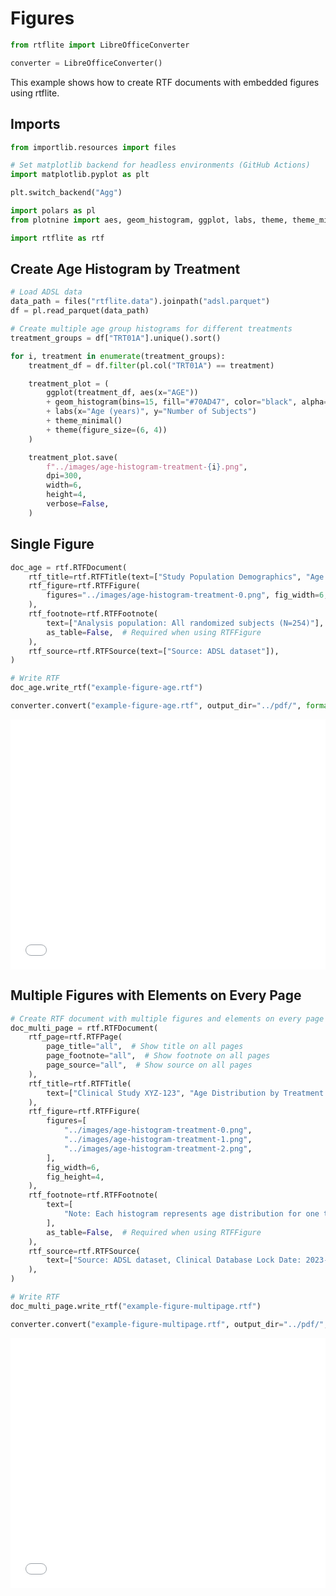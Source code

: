 # Figures

```python exec="on" session="default"
from rtflite import LibreOfficeConverter

converter = LibreOfficeConverter()
```

This example shows how to create RTF documents with embedded figures using rtflite.

## Imports

```python exec="on" source="above" session="default"
from importlib.resources import files

# Set matplotlib backend for headless environments (GitHub Actions)
import matplotlib.pyplot as plt

plt.switch_backend("Agg")

import polars as pl
from plotnine import aes, geom_histogram, ggplot, labs, theme, theme_minimal

import rtflite as rtf
```

## Create Age Histogram by Treatment

```python exec="on" source="above" session="default"
# Load ADSL data
data_path = files("rtflite.data").joinpath("adsl.parquet")
df = pl.read_parquet(data_path)
```

```python exec="on" source="above" session="default" workdir="docs/articles/images/"
# Create multiple age group histograms for different treatments
treatment_groups = df["TRT01A"].unique().sort()

for i, treatment in enumerate(treatment_groups):
    treatment_df = df.filter(pl.col("TRT01A") == treatment)

    treatment_plot = (
        ggplot(treatment_df, aes(x="AGE"))
        + geom_histogram(bins=15, fill="#70AD47", color="black", alpha=0.7)
        + labs(x="Age (years)", y="Number of Subjects")
        + theme_minimal()
        + theme(figure_size=(6, 4))
    )

    treatment_plot.save(
        f"../images/age-histogram-treatment-{i}.png",
        dpi=300,
        width=6,
        height=4,
        verbose=False,
    )
```

## Single Figure

```python exec="on" source="above" session="default" workdir="docs/articles/rtf/"
doc_age = rtf.RTFDocument(
    rtf_title=rtf.RTFTitle(text=["Study Population Demographics", "Age Distribution"]),
    rtf_figure=rtf.RTFFigure(
        figures="../images/age-histogram-treatment-0.png", fig_width=6, fig_height=4
    ),
    rtf_footnote=rtf.RTFFootnote(
        text=["Analysis population: All randomized subjects (N=254)"],
        as_table=False,  # Required when using RTFFigure
    ),
    rtf_source=rtf.RTFSource(text=["Source: ADSL dataset"]),
)

# Write RTF
doc_age.write_rtf("example-figure-age.rtf")
```

```python exec="on" session="default" workdir="docs/articles/rtf/"
converter.convert("example-figure-age.rtf", output_dir="../pdf/", format="pdf", overwrite=True)
```

<embed src="../pdf/example-figure-age.pdf" style="width:100%; height:400px" type="application/pdf">

## Multiple Figures with Elements on Every Page

```python exec="on" source="above" session="default" workdir="docs/articles/rtf/"
# Create RTF document with multiple figures and elements on every page
doc_multi_page = rtf.RTFDocument(
    rtf_page=rtf.RTFPage(
        page_title="all",  # Show title on all pages
        page_footnote="all",  # Show footnote on all pages
        page_source="all",  # Show source on all pages
    ),
    rtf_title=rtf.RTFTitle(
        text=["Clinical Study XYZ-123", "Age Distribution by Treatment Group"]
    ),
    rtf_figure=rtf.RTFFigure(
        figures=[
            "../images/age-histogram-treatment-0.png",
            "../images/age-histogram-treatment-1.png",
            "../images/age-histogram-treatment-2.png",
        ],
        fig_width=6,
        fig_height=4,
    ),
    rtf_footnote=rtf.RTFFootnote(
        text=[
            "Note: Each histogram represents age distribution for one treatment group"
        ],
        as_table=False,  # Required when using RTFFigure
    ),
    rtf_source=rtf.RTFSource(
        text=["Source: ADSL dataset, Clinical Database Lock Date: 2023-12-31"]
    ),
)

# Write RTF
doc_multi_page.write_rtf("example-figure-multipage.rtf")
```

```python exec="on" session="default" workdir="docs/articles/rtf/"
converter.convert("example-figure-multipage.rtf", output_dir="../pdf/", format="pdf", overwrite=True)
```

<embed src="../pdf/example-figure-multipage.pdf" style="width:100%; height:400px" type="application/pdf">
